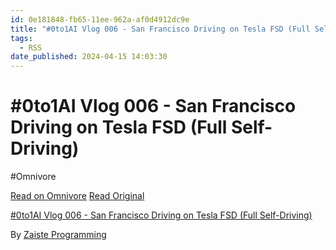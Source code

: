 ```yaml
---
id: 0e181848-fb65-11ee-962a-af0d4912dc9e
title: "#0to1AI Vlog 006 - San Francisco Driving on Tesla FSD (Full Self-Driving)"
tags:
  - RSS
date_published: 2024-04-15 14:03:30
---
```


# #0to1AI Vlog 006 - San Francisco Driving on Tesla FSD (Full Self-Driving)
#Omnivore

[Read on Omnivore](https://omnivore.app/me/0-to-1-ai-vlog-006-san-francisco-driving-on-tesla-fsd-full-self--18ee3677d70)
[Read Original](https://www.youtube.com/watch?v=4bszlEoHkYE)



[#0to1AI Vlog 006 - San Francisco Driving on Tesla FSD (Full Self-Driving)](https:&#x2F;&#x2F;www.youtube.com&#x2F;watch?v&#x3D;4bszlEoHkYE)

By [Zaiste Programming](https:&#x2F;&#x2F;www.youtube.com&#x2F;@zaisteprogramming)
